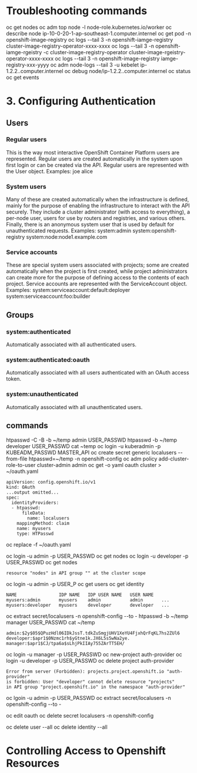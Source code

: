 # Troubleshooting commands

oc get nodes
oc adm top node -l node-role.kubernetes.io/worker
oc describe node ip-10-0-20-1-ap-southeast-1.computer.internel
oc get pod -n openshift-image-registry
oc logs --tail 3 -n openshift-iamge-registry cluster-image-registry-operator-xxxx-xxxx
oc logs --tail 3 -n openshift-iamge-rgeistry -c cluster-image-registry-operator cluster-image-rgeistry-operator-xxxx-xxxx
oc logs --tail 3 -n openshift-image-registry iamge-registry-xxx-yyyy
oc adm node-logs --tail 3 -u kebelet ip-1.2.2..computer.internel
oc debug node/ip-1.2.2..computer.internel
oc status
oc get events

# 3. Configuring Authentication

## Users

### Regular users

This is the way most interactive OpenShift Container Platform users are represented. Regular users are created automatically in the system upon first login or can be created via the API. Regular users are represented with the User object. Examples: joe alice

### System users

Many of these are created automatically when the infrastructure is defined, mainly for the purpose of enabling the infrastructure to interact with the API securely. They include a cluster administrator (with access to everything), a per-node user, users for use by routers and registries, and various others. Finally, there is an anonymous system user that is used by default for unauthenticated requests. Examples: system:admin system:openshift-registry system:node:node1.example.com

### Service accounts

These are special system users associated with projects; some are created automatically when the project is first created, while project administrators can create more for the purpose of defining access to the contents of each project. Service accounts are represented with the ServiceAccount object. Examples: system:serviceaccount:default:deployer system:serviceaccount:foo:builder

## Groups

### system:authenticated

Automatically associated with all authenticated users.

### system:authenticated:oauth

Automatically associated with all users authenticated with an OAuth access token.

### system:unauthenticated

Automatically associated with all unauthenticated users.


## commands


htpasswd -C -B -b ~/temp admin USER_PASSWD
htpasswd -b ~/temp developer USER_PASSWD
cat ~temp
oc login -u kuberadmin -p KUBEADM_PASSWD MASTER_API
oc create secret generic localusers --from-file htpasswd=~/temp -n openshift-config
oc adm policy add-cluster-role-to-user cluster-admin admin
oc get -o yaml oauth cluster > ~/oauth.yaml

```
apiVersion: config.openshift.io/v1
kind: OAuth
...output omitted...
spec:
  identityProviders:
  - htpasswd:
      fileData:
        name: localusers
    mappingMethod: claim
    name: myusers
    type: HTPasswd
```
oc replace -f ~/oauth.yaml

oc login -u admin -p USER_PASSWD 
oc get nodes
oc login -u developer -p USER_PASSWD
oc get nodes
```Error from server (Forbidden): nodes is forbidden: User "developer" cannot list
resource "nodes" in API group "" at the cluster scope
```
oc login -u admin -p USER_P
oc get users
oc get identity
```
NAME                IDP NAME   IDP USER NAME   USER NAME
myusers:admin       myusers    admin           admin       ...
myusers:developer   myusers    developer       developer   ...
```
oc extract secret/localusers -n openshift-config --to -
htpasswd -b ~/temp manager USER_PASSWD
cat ~/temp
```
admin:$2y$05$QPuzHdl06IDkJssT.tdkZuSmgjUHV1XeYU4FjxhQrFqKL7hs2ZUl6
developer:$apr1$0Nzmc1rh$yGtne1k.JX6L5s5wNa2ye.
manager:$apr1$CJ/tpa6a$sLhjPkIIAy755ZArTT5EH/
```
oc login -u manager -p USER_PASSWD
oc new-project auth-provider
oc login -u developer -p USER_PASSWD
oc delete project auth-provider
```
Error from server (Forbidden): projects.project.openshift.io "auth-provider"
is forbidden: User "developer" cannot delete resource "projects"
in API group "project.openshift.io" in the namespace "auth-provider"
```
oc lgoin -u admin -p USER_PASSWD
oc extract secret/localusers -n openshift-config --to -

oc edit oauth
oc delete secret localusers -n openshift-config

oc delete user --all
oc delete identity --all

# Controlling Access to Openshift Resources



